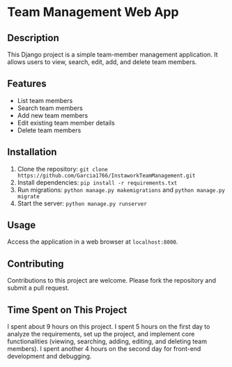 # Team Management Web App

## Description
This Django project is a simple team-member management application. It allows users to view, search, edit, add, and delete team members.

## Features
- List team members
- Search team members
- Add new team members
- Edit existing team member details
- Delete team members

## Installation
1. Clone the repository: `git clone https://github.com/Garcia1766/InstaworkTeamManagement.git`
2. Install dependencies: `pip install -r requirements.txt`
3. Run migrations: `python manage.py makemigrations` and `python manage.py migrate`
4. Start the server: `python manage.py runserver`

## Usage
Access the application in a web browser at `localhost:8000`.

## Contributing
Contributions to this project are welcome. Please fork the repository and submit a pull request.

## Time Spent on This Project
I spent about 9 hours on this project. I spent 5 hours on the first day to analyze the requirements, set up the project, and implement core functionalities (viewing, searching, adding, editing, and deleting team members). I spent another 4 hours on the second day for front-end development and debugging.
